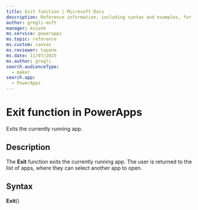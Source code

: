 ```yaml
---
title: Exit function | Microsoft Docs
description: Reference information, including syntax and examples, for the Exit function in PowerApps
author: gregli-msft
manager: kvivek
ms.service: powerapps
ms.topic: reference
ms.custom: canvas
ms.reviewer: tapanm
ms.date: 11/07/2015
ms.author: gregli
search.audienceType: 
  - maker
search.app: 
  - PowerApps
---
```

# Exit function in PowerApps
Exits the currently running app.

## Description
The **Exit** function exits the currently running app.  The user is returned to the list of apps, where they can select another app to open.

## Syntax
**Exit**()

